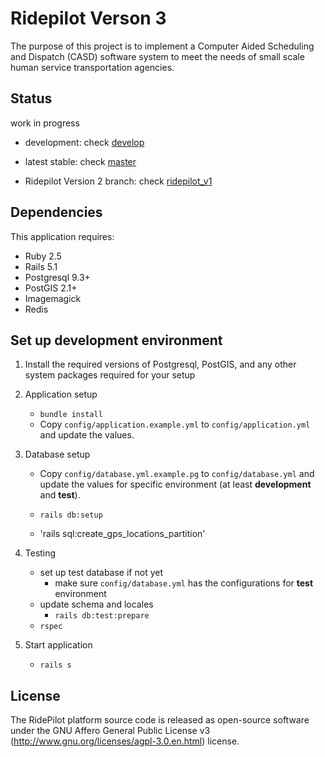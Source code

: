Ridepilot Verson 3
================

The purpose of this project is to implement a Computer Aided Scheduling and Dispatch (CASD) software system to meet the needs of small scale human service transportation agencies. 

Status
-------------
work in progress

- development: check [develop](https://github.com/camsys/ridepilot/tree/develop)

- latest stable: check [master](https://github.com/camsys/ridepilot/tree/master)

- Ridepilot Version 2 branch: check [ridepilot\_v1](https://github.com/camsys/ridepilot/tree/ridepilot_v2)

Dependencies
-------------

This application requires:

- Ruby 2.5
- Rails 5.1
- Postgresql 9.3+
- PostGIS 2.1+
- Imagemagick
- Redis

Set up development environment
-------------

1. Install the required versions of Postgresql, PostGIS, and any other system packages required for your setup

2. Application setup
    - `bundle install`
    - Copy `config/application.example.yml` to `config/application.yml` and update the values.

3. Database setup
    - Copy `config/database.yml.example.pg` to `config/database.yml` and update the values for specific environment (at least __development__ and __test__).

    - `rails db:setup`
    - 'rails sql:create_gps_locations_partition'

4. Testing
    - set up test database if not yet
      - make sure `config/database.yml` has the configurations for __test__ environment
    - update schema and locales
      - `rails db:test:prepare`
    - `rspec`

5. Start application
    - `rails s`

License
-------
  The RidePilot platform source code is released as open-source software under the GNU Affero General Public License v3 (http://www.gnu.org/licenses/agpl-3.0.en.html) license.